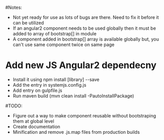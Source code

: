 #Notes:
- Not yet ready for use as lots of bugs are there. Need to fix it before it can be utilized
- If an angular2 component needs to be used globally then it must be added to array of bootstrap[] in module
- A component added in bootstrap[] array is available globally but, you can't use same component twice on same page

# Add new JS Angular2 dependecny
- Install it using npm install [library] --save
- Add the entry in systemjs.config.js
- Add entry on gulpfile.js
- Run maven build (mvn clean install -PautoInstallPackage)

#TODO:
- Figure out a way to make component reusable without bootstraping them at global level
- Create documentation
- Minification and remove .js.map files from production builds
